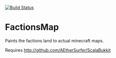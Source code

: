 [![Build Status](https://travis-ci.org/AEtherSurfer/FactionsMap.png?branch=master)](https://travis-ci.org/AEtherSurfer/FactionsMap)

FactionsMap
===========

Paints the factions land to actual minecraft maps.

Requires http://github.com/AEtherSurfer/ScalaBukkit
